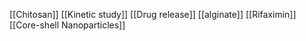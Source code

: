 [[Chitosan]]
[[Kinetic study]]
[[Drug release]]
[[alginate]]
[[Rifaximin]]
[[Core-shell Nanoparticles]]
